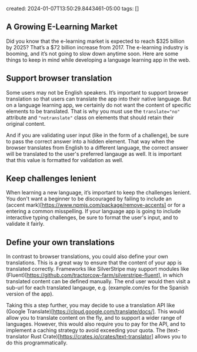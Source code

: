 created: 2024-01-07T13:50:29.8443461-05:00
tags: []

## A Growing E-Learning Market
Did you know that the e-learning market is expected to reach $325 billion by 2025? That’s a $72 billion increase from 2017. The e-learning industry is booming, and it’s not going to slow down anytime soon. Here are some things to keep in mind while developing a language learning app in the web.

## Support browser translation
Some users may not be English speakers. It’s important to support browser translation so that users can translate the app into their native language. But on a language learning app, we certainly do not want the content of specific elements to be translated. That is why you must use the `translate="no"` attribute and `"notranslate"` class on elements that should retain their original content.

And if you are validating user input (like in the form of a challenge), be sure to pass the correct answer into a hidden element. That way when the browser translates from English to a different language, the correct answer will be translated to the user's preferred langauge as well. It is important that this value is formatted for validation as well.

## Keep challenges lenient
When learning a new language, it’s important to keep the challenges lenient. You don't want a beginner to be discouraged by failing to include an (accent mark)[https://www.npmjs.com/package/remove-accents] or for a entering a common misspelling. If your language app is going to include interactive typing challenges, be sure to format the user's input, and to validate it fairly.

## Define your own translations
In contrast to browser translations, you could also define your own translations. This is a great way to ensure that the content of your app is translated correctly. Frameworks like SilverStripe may support modules like (Fluent)[https://github.com/tractorcow-farm/silverstripe-fluent], in which translated content can be defined manually. The end user would then visit a sub-url for each translated langauge, e.g. (example.com/es for the Spanish version of the app).

Taking this a step further, you may decide to use a translation API like (Google Translate)[https://cloud.google.com/translate/docs/]. This would allow you to translate content on the fly, and to support a wider range of languages. However, this would also require you to pay for the API, and to implement a caching strategy to avoid exceeding your quota. The (text-translator Rust Crate)[https://crates.io/crates/text-translator] allows you to do this programmatically.

